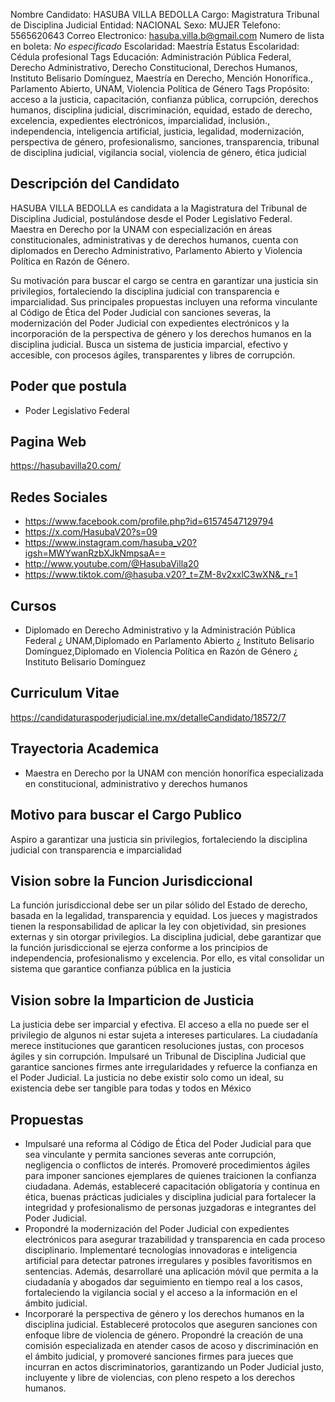 Nombre Candidato: HASUBA VILLA BEDOLLA
Cargo: Magistratura Tribunal de Disciplina Judicial
Entidad: NACIONAL
Sexo: MUJER
Telefono: 5565620643
Correo Electronico: hasuba.villa.b@gmail.com
Numero de lista en boleta: *No especificado*
Escolaridad: Maestría
Estatus Escolaridad: Cédula profesional
Tags Educación: Administración Pública Federal, Derecho Administrativo, Derecho Constitucional, Derechos Humanos, Instituto Belisario Domínguez, Maestría en Derecho, Mención Honorífica., Parlamento Abierto, UNAM, Violencia Política de Género
Tags Propósito: acceso a la justicia, capacitación, confianza pública, corrupción, derechos humanos, disciplina judicial, discriminación, equidad, estado de derecho, excelencia, expedientes electrónicos, imparcialidad, inclusión., independencia, inteligencia artificial, justicia, legalidad, modernización, perspectiva de género, profesionalismo, sanciones, transparencia, tribunal de disciplina judicial, vigilancia social, violencia de género, ética judicial


## Descripción del Candidato 

HASUBA VILLA BEDOLLA es candidata a la Magistratura del Tribunal de Disciplina Judicial, postulándose desde el Poder Legislativo Federal. Maestra en Derecho por la UNAM con especialización en áreas constitucionales, administrativas y de derechos humanos, cuenta con diplomados en Derecho Administrativo, Parlamento Abierto y Violencia Política en Razón de Género.

Su motivación para buscar el cargo se centra en garantizar una justicia sin privilegios, fortaleciendo la disciplina judicial con transparencia e imparcialidad. Sus principales propuestas incluyen una reforma vinculante al Código de Ética del Poder Judicial con sanciones severas, la modernización del Poder Judicial con expedientes electrónicos y la incorporación de la perspectiva de género y los derechos humanos en la disciplina judicial. Busca un sistema de justicia imparcial, efectivo y accesible, con procesos ágiles, transparentes y libres de corrupción.


## Poder que postula

- Poder Legislativo Federal


## Pagina Web

https://hasubavilla20.com/


## Redes Sociales

- https://www.facebook.com/profile.php?id=61574547129794
- https://x.com/HasubaV20?s=09
- https://www.instagram.com/hasuba_v20?igsh=MWYwanRzbXJkNmpsaA==
- http://www.youtube.com/@HasubaVilla20
- https://www.tiktok.com/@hasuba.v20?_t=ZM-8v2xxlC3wXN&_r=1


## Cursos

- Diplomado en Derecho Administrativo y la Administración Pública Federal ¿ UNAM,Diplomado en Parlamento Abierto ¿ Instituto Belisario Domínguez,Diplomado en Violencia Política en Razón de Género ¿ Instituto Belisario Domínguez


## Curriculum Vitae

https://candidaturaspoderjudicial.ine.mx/detalleCandidato/18572/7


## Trayectoria Academica

- Maestra en Derecho por la UNAM con mención honorífica especializada en constitucional, administrativo y derechos humanos


## Motivo para buscar el Cargo Publico

Aspiro a garantizar una justicia sin privilegios, fortaleciendo la disciplina judicial con transparencia e imparcialidad


## Vision sobre la Funcion Jurisdiccional

La función jurisdiccional debe ser un pilar sólido del Estado de derecho, basada en la legalidad, transparencia y equidad. Los jueces y magistrados tienen la responsabilidad de aplicar la ley con objetividad, sin presiones externas y sin otorgar privilegios. La disciplina judicial, debe garantizar que la función jurisdiccional se ejerza conforme a los principios de independencia, profesionalismo y excelencia. Por ello, es vital consolidar un sistema que garantice confianza pública en la justicia


## Vision sobre la Imparticion de Justicia

La justicia debe ser imparcial y efectiva. El acceso a ella no puede ser el privilegio de algunos ni estar sujeta a intereses particulares. La ciudadanía merece instituciones que garanticen resoluciones justas, con procesos ágiles y sin corrupción. Impulsaré un Tribunal de Disciplina Judicial que garantice sanciones firmes ante irregularidades y refuerce la confianza en el Poder Judicial. La justicia no debe existir solo como un ideal, su existencia debe ser tangible para todas y todos en México


## Propuestas

- Impulsaré una reforma al Código de Ética del Poder Judicial para que sea vinculante y permita sanciones severas ante corrupción, negligencia o conflictos de interés. Promoveré procedimientos ágiles para imponer sanciones ejemplares de quienes traicionen la confianza ciudadana. Además, estableceré capacitación obligatoria y continua en ética, buenas prácticas judiciales y disciplina judicial para fortalecer la integridad y profesionalismo de personas juzgadoras e integrantes del Poder Judicial.
- Propondré la modernización del Poder Judicial con expedientes electrónicos para asegurar trazabilidad y transparencia en cada proceso disciplinario. Implementaré tecnologías innovadoras e inteligencia artificial para detectar patrones irregulares y posibles favoritismos en sentencias. Además, desarrollaré una aplicación móvil que permita a la ciudadanía y abogados dar seguimiento en tiempo real a los casos, fortaleciendo la vigilancia social y el acceso a la información en el ámbito judicial.
- Incorporaré la perspectiva de género y los derechos humanos en la disciplina judicial. Estableceré protocolos que aseguren sanciones con enfoque libre de violencia de género. Propondré la creación de una comisión especializada en atender casos de acoso y discriminación en el ámbito judicial, y promoveré sanciones firmes para jueces que incurran en actos discriminatorios, garantizando un Poder Judicial justo, incluyente y libre de violencias, con pleno respeto a los derechos humanos.

